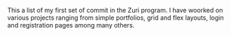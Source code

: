 This a list of my first set of commit in the Zuri program. I have woorked on various projects ranging from simple portfolios, grid and flex layouts, login and registration pages among many others.